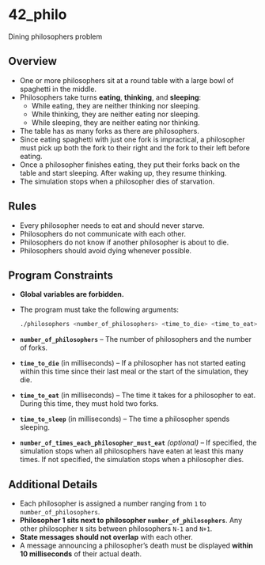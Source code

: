 # 42_philo
Dining philosophers problem

## Overview  

- One or more philosophers sit at a round table with a large bowl of spaghetti in the middle.  
- Philosophers take turns **eating**, **thinking**, and **sleeping**:  
  - While eating, they are neither thinking nor sleeping.  
  - While thinking, they are neither eating nor sleeping.  
  - While sleeping, they are neither eating nor thinking.  
- The table has as many forks as there are philosophers.  
- Since eating spaghetti with just one fork is impractical, a philosopher must pick up both the fork to their right and the fork to their left before eating.  
- Once a philosopher finishes eating, they put their forks back on the table and start sleeping. After waking up, they resume thinking.  
- The simulation stops when a philosopher dies of starvation.  

## Rules  

- Every philosopher needs to eat and should never starve.  
- Philosophers do not communicate with each other.  
- Philosophers do not know if another philosopher is about to die.  
- Philosophers should avoid dying whenever possible.  

## Program Constraints  

- **Global variables are forbidden.**  
- The program must take the following arguments:  

  ```sh
  ./philosophers <number_of_philosophers> <time_to_die> <time_to_eat> <time_to_sleep> [number_of_times_each_philosopher_must_eat]

- **`number_of_philosophers`** – The number of philosophers and the number of forks.  
- **`time_to_die`** (in milliseconds) – If a philosopher has not started eating within this time since their last meal or the start of the simulation, they die.  
- **`time_to_eat`** (in milliseconds) – The time it takes for a philosopher to eat. During this time, they must hold two forks.  
- **`time_to_sleep`** (in milliseconds) – The time a philosopher spends sleeping.  
- **`number_of_times_each_philosopher_must_eat`** *(optional)* – If specified, the simulation stops when all philosophers have eaten at least this many times. If not specified, the simulation stops when a philosopher dies.  

## Additional Details

- Each philosopher is assigned a number ranging from `1` to `number_of_philosophers`.  
- **Philosopher 1 sits next to philosopher `number_of_philosophers`**. Any other philosopher `N` sits between philosophers `N-1` and `N+1`.  
- **State messages should not overlap** with each other.  
- A message announcing a philosopher’s death must be displayed **within 10 milliseconds** of their actual death.  
